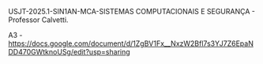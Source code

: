 USJT-2025.1-SIN1AN-MCA-SISTEMAS COMPUTACIONAIS E SEGURANÇA - Professor Calvetti.


A3 - https://docs.google.com/document/d/1ZgBV1Fx__NxzW2Bfl7s3YJ7Z6EpaNDD470GWtknoUSg/edit?usp=sharing
